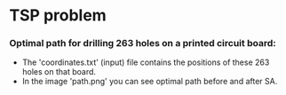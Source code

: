 # TSP problem
### Optimal path for drilling 263 holes on a printed circuit board:
- The 'coordinates.txt' (input) file contains the positions of these 263 holes on that board.
- In the image 'path.png' you can see optimal path before and after SA.
